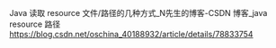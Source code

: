 Java 读取 resource 文件/路径的几种方式_N先生的博客-CSDN 博客_java resource 路径
<https://blog.csdn.net/oschina_40188932/article/details/78833754>
